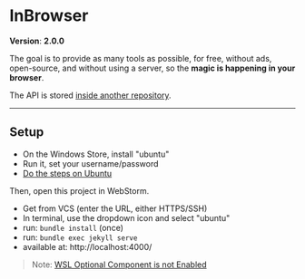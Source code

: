 # InBrowser

**Version**: **2.0.0**

The goal is to provide as many tools as possible, for free, without ads, open-source, and without using a server, so the **magic is happening in your browser**.

The API is stored [inside another repository](https://github.com/inbrowser/pima-1-2021).

<hr>

## Setup

* On the Windows Store, install "ubuntu"
* Run it, set your username/password
* [Do the steps on Ubuntu](https://jekyllrb.com/docs/installation/ubuntu/)

Then, open this project in WebStorm.

* Get from VCS (enter the URL, either HTTPS/SSH)
* In terminal, use the dropdown icon and select "ubuntu"
* run: `bundle install` (once)
* run: `bundle exec jekyll serve`
* available at: http://localhost:4000/

> Note:  [WSL Optional Component is not Enabled](https://appuals.com/how-to-fix-the-wsl-optional-component-is-not-enabled-please-enable-it-and-try-again-error-on-ubuntu/)